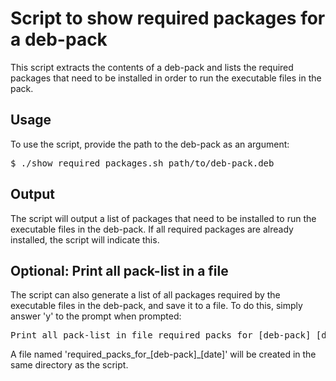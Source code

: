 <!DOCTYPE html>
<html>
<body>
  <h1>Script to show required packages for a deb-pack</h1>
  <p>This script extracts the contents of a deb-pack and lists the required packages that need to be installed in order to run the executable files in the pack.</p>
  
  <h2>Usage</h2>
  <p>To use the script, provide the path to the deb-pack as an argument:</p>
  <pre>$ ./show_required_packages.sh path/to/deb-pack.deb</pre>
  
  <h2>Output</h2>
  <p>The script will output a list of packages that need to be installed to run the executable files in the deb-pack. If all required packages are already installed, the script will indicate this.</p>
  
  <h2>Optional: Print all pack-list in a file</h2>
  <p>The script can also generate a list of all packages required by the executable files in the deb-pack, and save it to a file. To do this, simply answer 'y' to the prompt when prompted:</p>
  <pre>Print all pack-list in file required_packs_for_[deb-pack]_[date]?(y/n)</pre>
  <p>A file named 'required_packs_for_[deb-pack]_[date]' will be created in the same directory as the script.</p>
</body>
</html>

